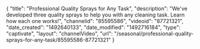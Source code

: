 {
    "title": "Professional Quality Sprays for Any Task",
    "description": "We've developed three quality sprays to help you with any cleaning task. Learn how each one works!",
    "channelid": "85595586",
    "videoid": "87721321",
    "date_created": "1492640133",
    "date_modified": "1492716184",
    "type": "captivate",
    "layout": "channelVideo",
    "url": "\/seasonal\/professional-quality-sprays-for-any-task\/85595586-87721321"
}